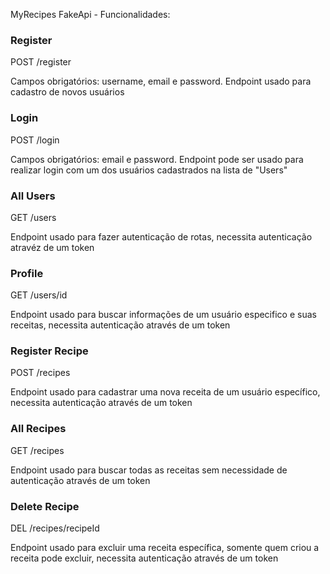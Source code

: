 MyRecipes FakeApi - Funcionalidades:

### Register

POST /register

Campos obrigatórios: username, email e password.
Endpoint usado para cadastro de novos usuários

### Login

POST /login

Campos obrigatórios: email e password.
Endpoint pode ser usado para realizar login com um dos usuários cadastrados na lista de "Users"

### All Users

GET /users

Endpoint usado para fazer autenticação de rotas, necessita autenticação atravéz de um token

### Profile

GET /users/id

Endpoint usado para buscar informações de um usuário especifico e suas receitas, necessita autenticação através de um token

### Register Recipe

POST /recipes

Endpoint usado para cadastrar uma nova receita de um usuário específico, necessita autenticação através de um token

### All Recipes

GET /recipes

Endpoint usado para buscar todas as receitas sem necessidade de autenticação através de um token

### Delete Recipe

DEL /recipes/recipeId

Endpoint usado para excluir uma receita específica, somente quem criou a receita pode excluir, necessita autenticação através de um token
